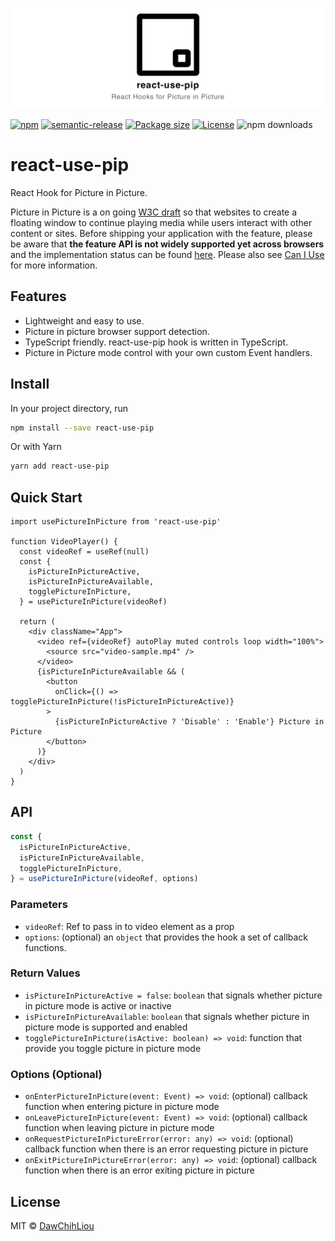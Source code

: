 [![react-use-pip](./banner.png)](https://github.com/DawChihLiou/react-use-pip)

[![npm](https://img.shields.io/npm/v/react-use-pip.svg)](https://www.npmjs.com/package/react-use-pip)
[![semantic-release](https://img.shields.io/badge/%20%20%F0%9F%93%A6%F0%9F%9A%80-semantic--release-e10079.svg)](https://github.com/semantic-release/semantic-release)
[![Package size](https://badgen.net/bundlephobia/minzip/react-use-pip)](https://bundlephobia.com/result?p=react-use-pip)
[![License](https://badgen.net/npm/license/swr)](https://badgen.net/npm/license/react-use-pip)
![npm downloads](https://img.shields.io/npm/dm/react-use-pip?color=66CDAA)

# react-use-pip

React Hook for Picture in Picture.

Picture in Picture is a on going [W3C draft](https://w3c.github.io/picture-in-picture/) so that websites to create a floating window to continue playing media while users interact with other content or sites. Before shipping your application with the feature, please be aware that **the feature API is not widely supported yet across browsers** and the implementation status can be found [here](https://github.com/w3c/picture-in-picture/blob/master/implementation-status.md). Please also see [Can I Use](https://caniuse.com/#feat=picture-in-picture) for more information.

## Features

- Lightweight and easy to use.
- Picture in picture browser support detection.
- TypeScript friendly. react-use-pip hook is written in TypeScript.
- Picture in Picture mode control with your own custom Event handlers.

## Install

In your project directory, run

```bash
npm install --save react-use-pip
```

Or with Yarn

```bash
yarn add react-use-pip
```

## Quick Start

```tsx
import usePictureInPicture from 'react-use-pip'

function VideoPlayer() {
  const videoRef = useRef(null)
  const {
    isPictureInPictureActive,
    isPictureInPictureAvailable,
    togglePictureInPicture,
  } = usePictureInPicture(videoRef)

  return (
    <div className="App">
      <video ref={videoRef} autoPlay muted controls loop width="100%">
        <source src="video-sample.mp4" />
      </video>
      {isPictureInPictureAvailable && (
        <button
          onClick={() => togglePictureInPicture(!isPictureInPictureActive)}
        >
          {isPictureInPictureActive ? 'Disable' : 'Enable'} Picture in Picture
        </button>
      )}
    </div>
  )
}
```

## API

```ts
const {
  isPictureInPictureActive,
  isPictureInPictureAvailable,
  togglePictureInPicture,
} = usePictureInPicture(videoRef, options)
```

### Parameters

- `videoRef`: Ref to pass in to video element as a prop
- `options`: (optional) an `object` that provides the hook a set of callback functions.

### Return Values

- `isPictureInPictureActive = false`: `boolean` that signals whether picture in picture mode is active or inactive
- `isPictureInPictureAvailable`: `boolean` that signals whether picture in picture mode is supported and enabled
- `togglePictureInPicture(isActive: boolean) => void`: function that provide you toggle picture in picture mode

### Options (Optional)

- `onEnterPictureInPicture(event: Event) => void`: (optional) callback function when entering picture in picture mode
- `onLeavePictureInPicture(event: Event) => void`: (optional) callback function when leaving picture in picture mode
- `onRequestPictureInPictureError(error: any) => void`: (optional) callback function when there is an error requesting picture in picture
- `onExitPictureInPictureError(error: any) => void`: (optional) callback function when there is an error exiting picture in picture

## License

MIT © [DawChihLiou](https://github.com/DawChihLiou)
